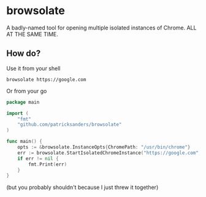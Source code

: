 # browsolate

A badly-named tool for opening multiple isolated instances of Chrome. ALL AT THE SAME TIME.

## How do?

Use it from your shell

```shell
browsolate https://google.com
```

Or from your go

```go
package main

import (
	"fmt"
	"github.com/patricksanders/browsolate"
)

func main() {
	opts := &browsolate.InstanceOpts{ChromePath: "/usr/bin/chrome"}
	err := browsolate.StartIsolatedChromeInstance("https://google.com", opts)
	if err != nil {
		fmt.Print(err)
	}
}
```

(but you probably shouldn't because I just threw it together)
